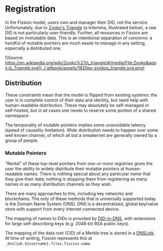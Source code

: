 # Registration

In the Fission model, users own and manager their DID, not the service. Unfortunately, due to [Zooko's Triangle](https://en.wikipedia.org/wiki/Zooko%27s_triangle) \(a trilemma, illustrated below\), a raw DID is not particularly user-friendly. Further, all resources in Fission are based on immutable data. This is an intentional separation of concerns: a handful of mutable pointers are much easier to manage in any setting, especially a distributed one.

![Source: https://en.wikipedia.org/wiki/Zooko%27s\_triangle\#/media/File:Zooko&apos;s\_Triangle.svg](../.gitbook/assets/1920px-zookos_triangle.svg.png)

## Distribution

These constraints mean that the model is flipped from existing systems: the user is in complete control of their data and identity, but need help with human-readable distribution. These may absolutely be self-managed or self-hosted, but in all cases one needs to reserve some portion of a shared namespace.

The temporality of mutable pointers implies some unavoidable latency \(speed of causality limitation\). Wide distribution needs to happen over some well known channel, of which all but a sneakernet are generally owned by a group of people.

### Mutable Pointers

"Rental" of these top-level pointers from _one-or-more_ registries gives the user the ability to widely distribute their mutable pointers at human-readable names. There is nothing special about any particular _name_ that they give their data; nothing is stopping them from registering as many names in as many distribution channels as they wish.

There are many approaches to this, including key networks and blockchains. The only of these methods that is universally supported today is the Domain Name System \(DNS\). DNS is a decentralized, global key/value store with support from every internet connected device.

The mapping of names to DIDs is provided by [DID-in-DNS](https://datatracker.ietf.org/doc/draft-mayrhofer-did-dns/), with extensions for large self-describing keys \(e.g. 2048-bit RSA public keys\).

The mapping of the data root \(CID\) of a Merkle tree is stored in a [DNSLink](https://dnslink.io/). At time of writing, Fission represents this at `_dnslink.${username}.files.fission.name`.


